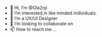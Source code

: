- 👋 Hi, I’m @Ola2nji
- 👀 I’m interested in like minded individuals.
- 🌱 I’m a UX/UI Designer
- 💞️ I’m looking to collaborate on 
- 📫 How to reach me ...

<!---
Ola2nji/Ola2nji is a ✨ special ✨ repository because its `README.md` (this file) appears on your GitHub profile.
You can click the Preview link to take a look at your changes.
--->

